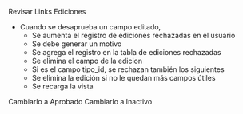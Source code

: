 Revisar Links
Ediciones
- Cuando se desaprueba un campo editado,
	- Se aumenta el registro de ediciones rechazadas en el usuario
	- Se debe generar un motivo
	- Se agrega el registro en la tabla de ediciones rechazadas
	- Se elimina el campo de la edicion
	- Si es el campo tipo_id, se rechazan también los siguientes
	- Se elimina la edición si no le quedan más campos útiles
	- Se recarga la vista

Cambiarlo a Aprobado
Cambiarlo a Inactivo
